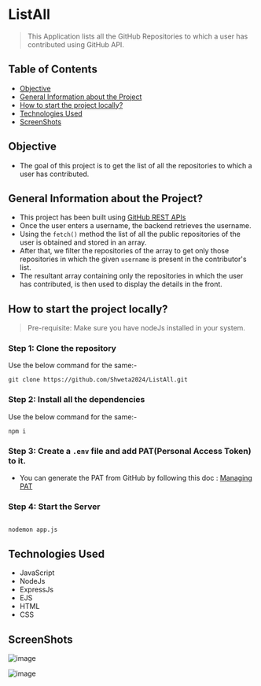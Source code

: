# ListAll

> This Application lists all the GitHub Repositories to which a user has contributed using GitHub API.

## Table of Contents
* [Objective](#objective)
* [General Information about the Project](#general-information-about-the-project)
* [How to start the project locally?](#how-to-start-the-project-locally)
* [Technologies Used](#technologies-used)
* [ScreenShots](#screenshots)


## Objective
- The goal of this project is to get the list of all the repositories to which a user has contributed.

## General Information about the Project?
- This project has been built using [GitHub REST APIs](https://docs.github.com/en/rest/repos?apiVersion=2022-11-28)
- Once the user enters a username, the backend retrieves the username.
- Using the ```fetch()``` method the list of all the public repositories of the user is obtained and stored in an array.
- After that, we filter the repositories of the array to get only those repositories in which the given ```username``` is present in the contributor's list.
- The resultant array containing only the repositories in which the user has contributed, is then used to display the details in the front.

## How to start the project locally?

> Pre-requisite: Make sure you have nodeJs installed in your system.

### Step 1: Clone the repository
Use the below command for the same:- 

```
git clone https://github.com/Shweta2024/ListAll.git

```

### Step 2: Install all the dependencies
Use the below command for the same:-

```
npm i

```

### Step 3: Create a ```.env``` file and add PAT(Personal Access Token) to it.
- You can generate the PAT from GitHub by following this doc : [Managing PAT](https://docs.github.com/en/enterprise-server@3.6/authentication/keeping-your-account-and-data-secure/managing-your-personal-access-tokens)

### Step 4: Start the Server 

```

nodemon app.js

```


## Technologies Used

- JavaScript
- NodeJs
- ExpressJs
- EJS
- HTML
- CSS

## ScreenShots
![image](https://github.com/Shweta2024/ListAll/assets/75883328/6ca23ad9-5680-4483-a7ac-1192961ef2ac)

![image](https://github.com/Shweta2024/ListAll/assets/75883328/64d92744-d3a3-4226-84fd-e56f880a1a4a)

